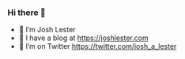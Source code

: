 ### Hi there 👋

- 🔭 I’m Josh Lester
- 🌱 I have a blog at https://joshlester.com
- 🤔 I’m on Twitter https://twitter.com/josh_a_lester
<!--
**josh-lester/josh-lester** is a ✨ _special_ ✨ repository because its `README.md` (this file) appears on your GitHub profile.

Here are some ideas to get you started:

- 👯 I’m looking to collaborate on ...
- 💬 Ask me about ...
- 📫 How to reach me: ...
- 😄 Pronouns: ...
- ⚡ Fun fact: ...
![Josh's github stats](https://github-readme-stats.vercel.app/api?username=josh-lester&show_icons=true)
-->
